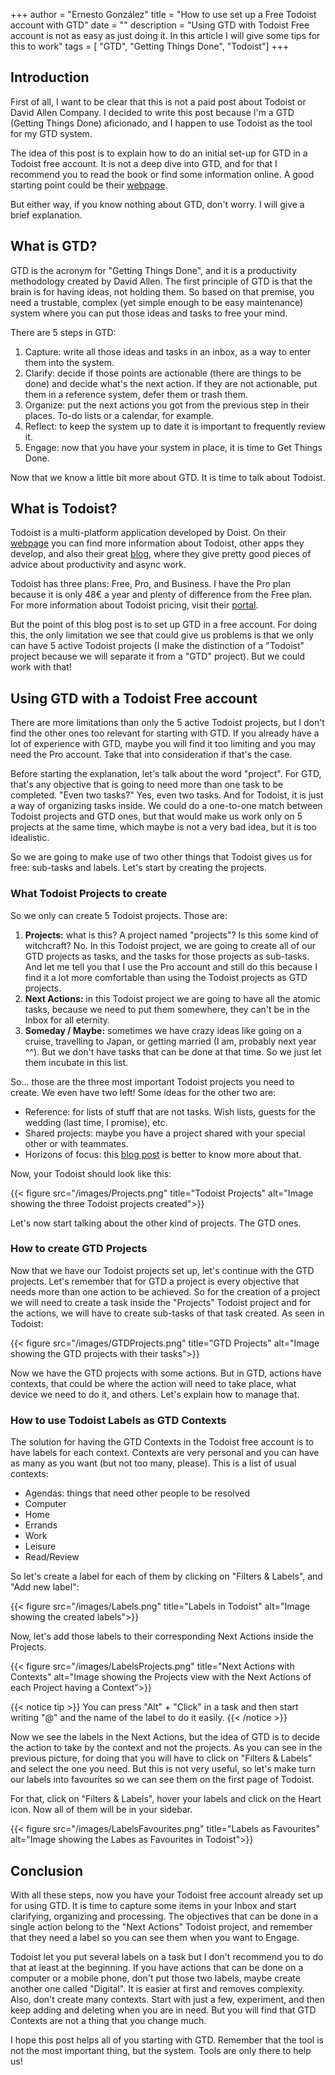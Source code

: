 +++ 
author = "Ernesto González" 
title = "How to use set up a Free Todoist account with GTD" 
date = "" 
description = "Using GTD with Todoist Free account is not as easy as just doing it. In this article I will give some tips for this to work" 
tags = [ "GTD", "Getting Things Done", "Todoist"] 
+++

## Introduction

First of all, I want to be clear that this is not a paid post about Todoist or David Allen Company. I decided to write this post because I'm a GTD (Getting Things Done) aficionado, and I happen to use Todoist as the tool for my GTD system.

The idea of this post is to explain how to do an initial set-up for GTD in a Todoist free account. It is not a deep dive into GTD, and for that I recommend you to read the book or find some information online. A good starting point could be their [webpage](https://gettingthingsdone.com/).

But either way, if you know nothing about GTD, don't worry. I will give a brief explanation.

## What is GTD?

GTD is the acronym for "Getting Things Done", and it is a productivity methodology created by David Allen. The first principle of GTD is that the brain is for having ideas, not holding them. So based on that premise, you need a trustable, complex (yet simple enough to be easy maintenance) system where you can put those ideas and tasks to free your mind.

There are 5 steps in GTD:

1. Capture: write all those ideas and tasks in an inbox, as a way to enter them into the system.
2. Clarify: decide if those points are actionable (there are things to be done) and decide what's the next action. If they are not actionable, put them in a reference system, defer them or trash them.
3. Organize: put the next actions you got from the previous step in their places. To-do lists or a calendar, for example.
4. Reflect: to keep the system up to date it is important to frequently review it.
5. Engage: now that you have your system in place, it is time to Get Things Done.

Now that we know a little bit more about GTD. It is time to talk about Todoist.

## What is Todoist?

Todoist is a multi-platform application developed by Doist. On their [webpage](https://doist.com/) you can find more information about Todoist, other apps they develop, and also their great [blog](https://blog.doist.com/), where they give pretty good pieces of advice about productivity and async work.

Todoist has three plans: Free, Pro, and Business. I have the Pro plan because it is only 48€ a year and plenty of difference from the Free plan. For more information about Todoist pricing, visit their [portal](https://todoist.com/pricing).

But the point of this blog post is to set up GTD in a free account. For doing this, the only limitation we see that could give us problems is that we only can have 5 active Todoist projects (I make the distinction of a "Todoist" project because we will separate it from a "GTD" project). But we could work with that!

## Using GTD with a Todoist Free account

There are more limitations than only the 5 active Todoist projects, but I don't find the other ones too relevant for starting with GTD. If you already have a lot of experience with GTD, maybe you will find it too limiting and you may need the Pro account. Take that into consideration if that's the case.

Before starting the explanation, let's talk about the word "project". For GTD, that's any objective that is going to need more than one task to be completed. "Even two tasks?" Yes, even two tasks. And for Todoist, it is just a way of organizing tasks inside. We could do a one-to-one match between Todoist projects and GTD ones, but that would make us work only on 5 projects at the same time, which maybe is not a very bad idea, but it is too idealistic.

So we are going to make use of two other things that Todoist gives us for free: sub-tasks and labels. Let's start by creating the projects.

### What Todoist Projects to create

So we only can create 5 Todoist projects. Those are:

1. **Projects:** what is this? A project named "projects"? Is this some kind of witchcraft? No. In this Todoist project, we are going to create all of our GTD projects as tasks, and the tasks for those projects as sub-tasks. And let me tell you that I use the Pro account and still do this because I find it a lot more comfortable than using the Todoist projects as GTD projects.
2. **Next Actions:** in this Todoist project we are going to have all the atomic tasks, because we need to put them somewhere, they can't be in the Inbox for all eternity.
3. **Someday / Maybe:** sometimes we have crazy ideas like going on a cruise, travelling to Japan, or getting married (I am, probably next year ^^). But we don't have tasks that can be done at that time. So we just let them incubate in this list.

So... those are the three most important Todoist projects you need to create. We even have two left! Some ideas for the other two are:

- Reference: for lists of stuff that are not tasks. Wish lists, guests for the wedding (last time, I promise), etc.
- Shared projects: maybe you have a project shared with your special other or with teammates.
- Horizons of focus: this [blog post](https://gettingthingsdone.com/2011/01/the-6-horizons-of-focus/) is better to know more about that.

Now, your Todoist should look like this:

{{< figure src="/images/Projects.png" title="Todoist Projects" alt="Image showing the three Todoist projects created">}}

Let's now start talking about the other kind of projects. The GTD ones.

### How to create GTD Projects

Now that we have our Todoist projects set up, let's continue with the GTD projects. Let's remember that for GTD a project is every objective that needs more than one action to be achieved. So for the creation of a project we will need to create a task inside the "Projects" Todoist project and for the actions, we will have to create sub-tasks of that task created. As seen in Todoist:

{{< figure src="/images/GTDProjects.png" title="GTD Projects" alt="Image showing the GTD projects with their tasks">}}

Now we have the GTD projects with some actions. But in GTD, actions have contexts, that could be where the action will need to take place, what device we need to do it, and others. Let's explain how to manage that.

### How to use Todoist Labels as GTD Contexts

The solution for having the GTD Contexts in the Todoist free account is to have labels for each context. Contexts are very personal and you can have as many as you want (but not too many, please). This is a list of usual contexts:

- Agendas: things that need other people to be resolved
- Computer
- Home
- Errands
- Work
- Leisure
- Read/Review

So let's create a label for each of them by clicking on "Filters & Labels", and "Add new label": 

{{< figure src="/images/Labels.png" title="Labels in Todoist" alt="Image showing the created labels">}}

Now, let's add those labels to their corresponding Next Actions inside the Projects.

{{< figure src="/images/LabelsProjects.png" title="Next Actions with Contexts" alt="Image showing the Projects view with the Next Actions of each Project having a Context">}}

{{< notice tip >}} You can press "Alt" + "Click" in a task and then start writing "@" and the name of the label to do it easily. {{< /notice >}}

Now we see the labels in the Next Actions, but the idea of GTD is to decide the action to take by the context and not the projects. As you can see in the previous picture, for doing that you will have to click on "Filters & Labels" and select the one you need. But this is not very useful, so let's make turn our labels into favourites so we can see them on the first page of Todoist. 

For that, click on "Filters & Labels", hover your labels and click on the Heart icon. Now all of them will be in your sidebar.

{{< figure src="/images/LabelsFavourites.png" title="Labels as Favourites" alt="Image showing the Labes as Favourites in Todoist">}}

## Conclusion

With all these steps, now you have your Todoist free account already set up for using GTD. It is time to capture some items in your Inbox and start clarifying, organizing and processing. The objectives that can be done in a single action belong to the "Next Actions" Todoist project, and remember that they need a label so you can see them when you want to Engage.

Todoist let you put several labels on a task but I don't recommend you to do that at least at the beginning. If you have actions that can be done on a computer or a mobile phone, don't put those two labels, maybe create another one called "Digital". It is easier at first and removes complexity. Also, don't create many contexts. Start with just a few, experiment, and then keep adding and deleting when you are in need. But you will find that GTD Contexts are not a thing that you change much.

I hope this post helps all of you starting with GTD. Remember that the tool is not the most important thing, but the system. Tools are only there to help us!